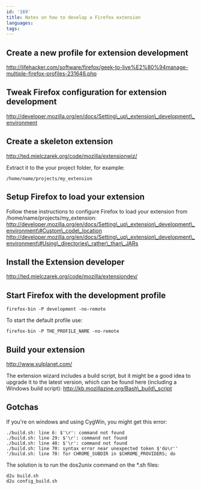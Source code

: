 ```yaml
---
id: '169'
title: Notes on how to develop a Firefox extension
languages:
tags:
---
```

Create a new profile for extension development
----------------------------------------------

http://lifehacker.com/software/firefox/geek-to-live%E2%80%94manage-multiple-firefox-profiles-231646.php

Tweak Firefox configuration for extension development
-----------------------------------------------------

http://developer.mozilla.org/en/docs/Setting\_up\_extension\_development\_environment

Create a skeleton extension
---------------------------

http://ted.mielczarek.org/code/mozilla/extensionwiz/

Extract it to the your project folder, for example:


```
/home/name/projects/my_extension
```
    

Setup Firefox to load your extension
------------------------------------

Follow these instructions to configure Firefox to load your extension from /home/name/projects/my\_extension:
http://developer.mozilla.org/en/docs/Setting\_up\_extension\_development\_environment\#Custom\_code\_location
http://developer.mozilla.org/en/docs/Setting\_up\_extension\_development\_environment\#Using\_directories\_rather\_than\_JARs

Install the Extension developer
-------------------------------

http://ted.mielczarek.org/code/mozilla/extensiondev/

Start Firefox with the development profile
------------------------------------------


```
firefox-bin -P development -no-remote
```
    

To start the default profile use:


```
firefox-bin -P THE_PROFILE_NAME -no-remote
```
    

Build your extension
--------------------

http://www.xulplanet.com/

The extension wizard includes a build script, but it might be a good idea to upgrade it to the latest version, which can be found here (including a Windows build script):
http://kb.mozillazine.org/Bash\_build\_script

Gotchas
-------

If you're on windows and using CygWin, you might get this error:


```
./build.sh: line 6: $'\r': command not found
./build.sh: line 29: $'\r': command not found
./build.sh: line 40: $'\r': command not found
./build.sh: line 70: syntax error near unexpected token $'do\r''
'/build.sh: line 70: for CHROME_SUBDIR in $CHROME_PROVIDERS; do
```
    

The solution is to run the dos2unix command on the \*.sh files:


```
d2u build.sh
d2u config_build.sh
```
    


